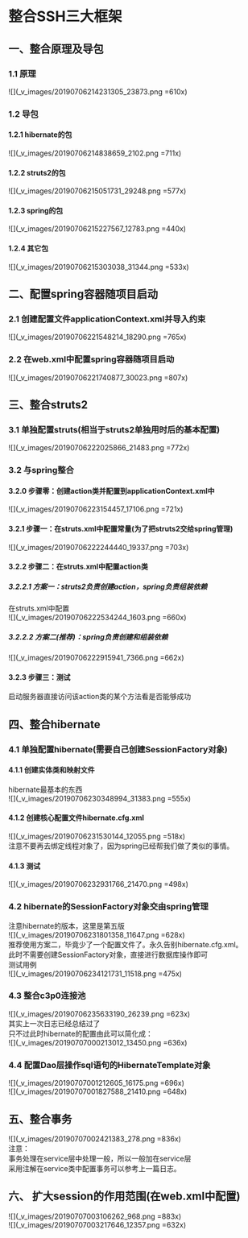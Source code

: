 # 整合SSH三大框架  
## 一、整合原理及导包  
### 1.1 原理  
![](_v_images/20190706214231305_23873.png =610x)  
### 1.2 导包  
#### 1.2.1 hibernate的包  
![](_v_images/20190706214838659_2102.png =711x)  
#### 1.2.2 struts2的包  
![](_v_images/20190706215051731_29248.png =577x)  
#### 1.2.3 spring的包  
![](_v_images/20190706215227567_12783.png =440x)  
#### 1.2.4 其它包  
![](_v_images/20190706215303038_31344.png =533x)  
## 二、配置spring容器随项目启动  
### 2.1 创建配置文件applicationContext.xml并导入约束  
![](_v_images/20190706221548214_18290.png =765x)  
### 2.2 在web.xml中配置spring容器随项目启动  
![](_v_images/20190706221740877_30023.png =807x)  
## 三、整合struts2  
### 3.1 单独配置struts(相当于struts2单独用时后的基本配置)  
![](_v_images/20190706222025866_21483.png =772x)  
### 3.2 与spring整合  
#### 3.2.0 步骤零：创建action类并配置到applicationContext.xml中  
![](_v_images/20190706223154457_17106.png =721x)  
#### 3.2.1 步骤一：在struts.xml中配置常量(为了把struts2交给spring管理)  
![](_v_images/20190706222244440_19337.png =703x)  
#### 3.2.2 步骤二：在struts.xml中配置action类  
##### 3.2.2.1 方案一：struts2负责创建action，spring负责组装依赖  
在struts.xml中配置  
![](_v_images/20190706222534244_1603.png =660x)  
##### 3.2.2.2 方案二(推荐)：spring负责创建和组装依赖    
![](_v_images/20190706222915941_7366.png =662x)  
#### 3.2.3 步骤三：测试  
启动服务器直接访问该action类的某个方法看是否能够成功  
## 四、整合hibernate  
### 4.1 单独配置hibernate(需要自己创建SessionFactory对象)  
#### 4.1.1 创建实体类和映射文件  
hibernate最基本的东西  
![](_v_images/20190706230348994_31383.png =555x)  
#### 4.1.2 创建核心配置文件hibernate.cfg.xml  
![](_v_images/20190706231530144_12055.png =518x)  
注意不要再去绑定线程对象了，因为spring已经帮我们做了类似的事情。  
#### 4.1.3 测试  
![](_v_images/20190706232931766_21470.png =498x)  
### 4.2 hibernate的SessionFactory对象交由spring管理  
注意hibernate的版本，这里是第五版  
![](_v_images/20190706231801358_11647.png =628x)  
推荐使用方案二，毕竟少了一个配置文件了。永久告别hibernate.cfg.xml。  
此时不需要创建SessionFactory对象，直接进行数据库操作即可  
测试用例  
![](_v_images/20190706234121731_11518.png =475x)  
### 4.3 整合c3p0连接池  
![](_v_images/20190706235633190_26239.png =623x)  
其实上一次日志已经总结过了  
只不过此时hibernate的配置由此可以简化成：  
![](_v_images/20190707000213012_13450.png =636x)  
### 4.4 配置Dao层操作sql语句的HibernateTemplate对象  
![](_v_images/20190707001212605_16175.png =696x)  
![](_v_images/20190707001827588_21410.png =648x)  
## 五、整合事务  
![](_v_images/20190707002421383_278.png =836x)  
注意：  
事务处理在service层中处理一般，所以一般加在service层  
采用注解在service类中配置事务可以参考上一篇日志。  
## 六、 扩大session的作用范围(在web.xml中配置)  
![](_v_images/20190707003106262_968.png =883x)  
![](_v_images/20190707003217646_12357.png =632x)